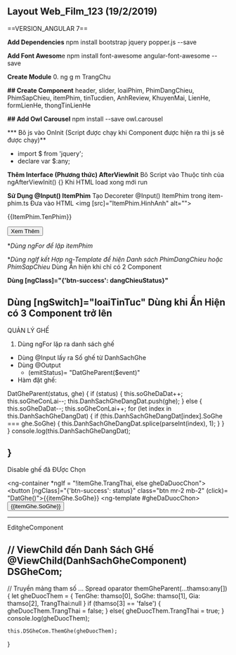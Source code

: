 **Layout Web_Film_123 (19/2/2019)**
---
==VERSION_ANGULAR 7==

**Add Dependencies**
npm install bootstrap jquery popper.js --save

**Add Font Awesom**e
npm install font-awesome angular-font-awesome --save

**Create Module**
0. ng g m TrangChu

**## Create Component**
header, slider, loaiPhim, PhimDangChieu, PhimSapChieu, itemPhim, tinTucdien, AnhReview, KhuyenMai, LienHe, formLienHe, thongTinLienHe

**## Add Owl Carousel**
npm install --save owl.carousel

*** Bõ js vào OnInit (Script được chạy khi Component được hiện ra thì js sẽ được chạy)**
* import $ from 'jquery';
* declare var $:any;

**Thêm Interface (Phương thức) AfterViewInit**
Bõ Script vào Thuộc tính của ngAfterViewInit() {} Khi HTML load xong mới run

**Sử Dụng @Input() ItemPhim**
Tạo Decoreter @Input() ItemPhim trong item-phim.ts
Đưa vào HTML
  <img [src]="ItemPhim.HinhAnh" alt="">
  <p>{{ItemPhim.TenPhim}}</p>
  <button>Xem Thêm</button>

**Dùng *ngFor để lặp itemPhim**

**Dùng *ngIf kết Hợp ng-Template để hiện Danh sách PhimDangChieu hoặc PhimSapChieu**
Dùng Ẩn hiện khi chỉ có 2 Component

**Dùng [ngClass]="{'btn-success': dangChieuStatus}"**

**Dùng [ngSwitch]="loaiTinTuc"**
Dùng khi Ẩn Hiện có 3 Component trở lên
--------------------------------------------------
QUẢN LÝ GHẾ

1. Dùng ngFor lặp ra danh sách ghế
 - Dùng @Input lấy ra Số ghế từ DanhSachGhe
 - Dùng @Output 
    +  (emitStatus)= "DatGheParent($event)"
 - Hàm đặt ghế:
  
  DatGheParent(status, ghe) {
    if (status) {
      this.soGheDaDat++;
      this.soGheConLai--;
      this.DanhSachGheDangDat.push(ghe);
    }
    else {
      this.soGheDaDat--;
      this.soGheConLai++;
      for (let index in this.DanhSachGheDangDat) {
        if (this.DanhSachGheDangDat[index].SoGhe === ghe.SoGhe) {
          this.DanhSachGheDangDat.splice(parseInt(index), 1);
        }
      }
    }
    console.log(this.DanhSachGheDangDat);


  }
  -------------------
  Disable ghế đã ĐƯợc Chọn

  <ng-container *ngIf = "!itemGhe.TrangThai, else gheDaDuocChon">
        <button [ngClass]="{'btn-success': status}" class="btn  mr-2 mb-2" (click)= "DatGhe()">{{itemGhe.SoGhe}}</button>
</ng-container>
<ng-template #gheDaDuocChon> 
        <button class="btn btn-danger  mr-2 mb-2" style="cursor: not-allowed">{{itemGhe.SoGhe}}</button>
</ng-template>

----------------------
EditgheComponent

 // ViewChild đến Danh Sách GHế
  @ViewChild(DanhSachGheComponent) DSGheCom;
-------------------------
  // Truyền mảng tham số ... Spread oparator
  themGheParent(...thamso:any[]){
    let gheDuocThem = {
      TenGhe: thamso[0],
      SoGhe: thamso[1],
      Gia: thamso[2],
      TrangThai:null
    }
    if (thamso[3] == 'false') {
      gheDuocThem.TrangThai = false;
    }
    else{
      gheDuocThem.TrangThai = true;
    }
    console.log(gheDuocThem);

    this.DSGheCom.ThemGhe(gheDuocThem);
    
  }
